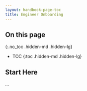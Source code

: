 ```yaml
---
layout: handbook-page-toc
title: Engineer Onboarding
---
```


## On this page
{:.no_toc .hidden-md .hidden-lg}

- TOC
{:toc .hidden-md .hidden-lg}

## Start Here

...